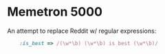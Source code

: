 # Memetron 5000

An attempt to replace Reddit w/ regular expressions:

```ruby
	:is_best => /(\w*\b) (\w*\b) is best (\w*\b)/
```